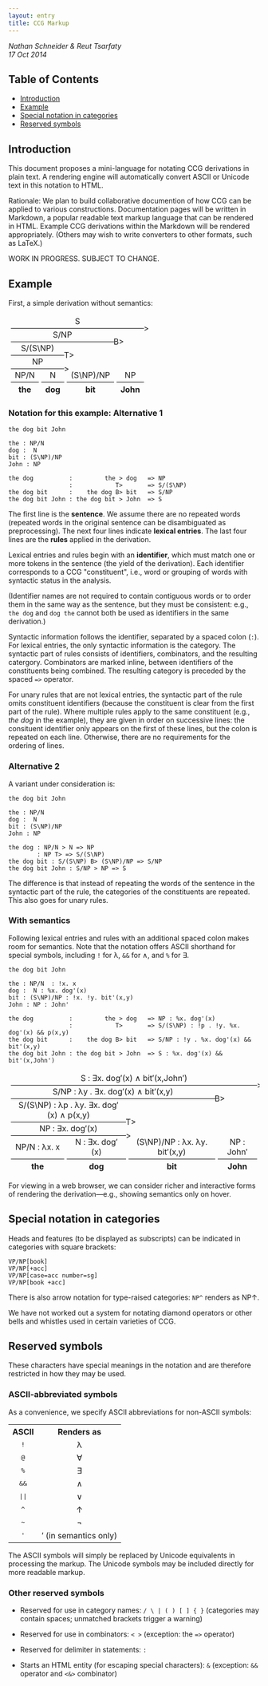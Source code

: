 ```yaml
---
layout: entry
title: CCG Markup
---
```


*Nathan Schneider &amp; Reut Tsarfaty<br/>17 Oct 2014*

## Table of Contents

* [Introduction](#introduction)
* [Example](#example)
* [Special notation in categories](#special-notation-in-categories)
* [Reserved symbols](#reserved-symbols)

## Introduction

This document proposes a mini-language for notating CCG derivations in plain text. 
A rendering engine will automatically convert ASCII or Unicode text in this notation to HTML.

Rationale: We plan to build collaborative documention of how CCG can be applied to various constructions. Documentation pages will be written in Markdown, a popular readable text markup language that can be rendered in HTML. Example CCG derivations within the Markdown will be rendered appropriately. (Others may wish to write converters to other formats, such as LaTeX.)

WORK IN PROGRESS. SUBJECT TO CHANGE.

## Example

First, a simple derivation without semantics:

<table style="text-align: center; border-collapse: separate; border-spacing: 5px 0px;">
<tr><td colspan="4" style="border: none; border-bottom: solid 1px #000; position: relative;">S<span style="position: absolute; bottom: -10px; right: -10px;">&gt;</span></td></tr>
<tr><td colspan="3" style="border: none; border-bottom: solid 1px #000; position: relative;">S/NP<span style="position: absolute; bottom: -10px; right: -20px;">B&gt;</span></td></tr>
<tr><td colspan="2" style="border: none; border-bottom: solid 1px #000; position: relative;">S/(S\NP)<span style="position: absolute; bottom: -10px; right: -20px;">T&gt;</span></td></tr>
<tr><td colspan="2" style="border: none; border-bottom: solid 1px #000; position: relative;">NP<span style="position: absolute; bottom: -10px; right: -10px;">&gt;</span></td></tr>
<tr><td style="border: none; border-bottom: solid 1px #000; position: relative;">NP/N</td><td style="border: none; border-bottom: solid 1px #000;">N</td><td style="border: none; border-bottom: solid 1px #000;">(S\NP)/NP</td><td style="border: none; border-bottom: solid 1px #000;">NP</td></tr>
<tr><th style="border: none;">the</th><th style="border: none;">dog</th><th style="border: none;">bit</th><th style="border: none;">John</th></tr>
</table>

### Notation for this example: Alternative 1

    the dog bit John

    the : NP/N 
    dog :  N
    bit : (S\NP)/NP
    John : NP

    the dog          :         the > dog   => NP
                     :            T>       => S/(S\NP)
    the dog bit      :    the dog B> bit   => S/NP
    the dog bit John : the dog bit > John  => S

The first line is the __sentence__. We assume there are no repeated words (repeated words in the original sentence can be disambiguated as preprocessing). The next four lines indicate __lexical entries__. The last four lines are the __rules__ applied in the derivation.

Lexical entries and rules begin with an __identifier__, which must match one or more tokens in the sentence (the yield of the derivation). Each identifier corresponds to a CCG "constituent", i.e., word or grouping of words with syntactic status in the analysis.

(Identifier names are not required to contain contiguous words or to order them in the same way as the sentence, but they must be consistent: e.g., `the dog` and `dog the` cannot both be used as identifiers in the same derivation.)

Syntactic information follows the identifier, separated by a spaced colon (` : `). For lexical entries, the only syntactic information is the category. The syntactic part of rules consists of identifiers, combinators, and the resulting catergory. Combinators are marked inline, between identifiers of the constituents being combined. The resulting category is preceded by the spaced `=>` operator.

For unary rules that are not lexical entries, the syntactic part of the rule omits constituent identifiers (because the constituent is clear from the first part of the rule). Where multiple rules apply to the same constituent (e.g., _the dog_ in the example), they are given in order on successive lines: the consituent identifier only appears on the first of these lines, but the colon is repeated on each line. Otherwise, there are no requirements for the ordering of lines.

### Alternative 2

A variant under consideration is:

    the dog bit John

    the : NP/N 
    dog :  N 
    bit : (S\NP)/NP
    John : NP

    the dog : NP/N > N => NP 
            : NP T> => S/(S\NP)
    the dog bit : S/(S\NP) B> (S\NP)/NP => S/NP 
    the dog bit John : S/NP > NP => S

The difference is that instead of repeating the words of the sentence in the syntactic part of the rule, the categories of the constituents are repeated. This also goes for unary rules.

### With semantics

Following lexical entries and rules with an additional spaced colon makes room for semantics. Note that the notation offers ASCII shorthand for special symbols, including `!` for λ, `&&` for ∧, and `%` for ∃.

    the dog bit John

    the : NP/N  : !x. x
    dog :  N : %x. dog'(x)
    bit : (S\NP)/NP : !x. !y. bit'(x,y)
    John : NP : John'

    the dog          :         the > dog   => NP : %x. dog'(x)
                     :            T>       => S/(S\NP) : !p . !y. %x. dog'(x) && p(x,y)
    the dog bit      :    the dog B> bit   => S/NP : !y . %x. dog'(x) && bit'(x,y)
    the dog bit John : the dog bit > John  => S : %x. dog'(x) && bit'(x,John') 

<table style="text-align: center; border-collapse: separate; border-spacing: 5px 0px;">
<tr><td colspan="4" style="border: none; border-bottom: solid 1px #000; position: relative;">S : ∃x. dog′(x) ∧ bit′(x,John′)<span style="position: absolute; bottom: -10px; right: -10px;">&gt;</span></td></tr>
<tr><td colspan="3" style="border: none; border-bottom: solid 1px #000; position: relative;">S/NP : λy . ∃x. dog′(x) ∧ bit′(x,y)<span style="position: absolute; bottom: -10px; right: -20px;">B&gt;</span></td></tr>
<tr><td colspan="2" style="border: none; border-bottom: solid 1px #000; position: relative;">S/(S\NP) : λp . λy. ∃x. dog′(x) ∧ p(x,y)<span style="position: absolute; bottom: -10px; right: -20px;">T&gt;</span></td></tr>
<tr><td colspan="2" style="border: none; border-bottom: solid 1px #000; position: relative;">NP : ∃x. dog′(x)<span style="position: absolute; bottom: -10px; right: -10px;">&gt;</span></td></tr>
<tr><td style="border: none; border-bottom: solid 1px #000; position: relative;">NP/N : λx. x</td><td style="border: none; border-bottom: solid 1px #000;">N : ∃x. dog′(x)</td><td style="border: none; border-bottom: solid 1px #000;">(S\NP)/NP : λx. λy. bit′(x,y)</td><td style="border: none; border-bottom: solid 1px #000;">NP : John′</td></tr>
<tr><th style="border: none;">the</th><th style="border: none;">dog</th><th style="border: none;">bit</th><th style="border: none;">John</th></tr>
</table>

For viewing in a web browser, we can consider richer and interactive forms of rendering the derivation—e.g., showing semantics only on hover.

## Special notation in categories

Heads and features (to be displayed as subscripts) can be indicated in categories with square brackets:

    VP/NP[book]
    VP/NP[+acc]
    VP/NP[case=acc number=sg]
    VP/NP[book +acc]

There is also arrow notation for type-raised categories: `NP^` renders as NP↑.

We have not worked out a system for notating diamond operators or other bells and whistles used in certain varieties of CCG.

## Reserved symbols

These characters have special meanings in the notation and are therefore restricted in how they may be used.

### ASCII-abbreviated symbols

As a convenience, we specify ASCII abbreviations for non-ASCII symbols:

<table style="text-align: center;"><tr><th>ASCII</th><th>Renders as</th></tr>
<tr><td style="font-family: monospace;">!</td><td>λ</td></tr>
<tr><td style="font-family: monospace;">@</td><td>∀</td></tr>
<tr><td style="font-family: monospace;">%</td><td>∃</td></tr>
<tr><td style="font-family: monospace;">&amp;&amp;</td><td>∧</td></tr>
<tr><td style="font-family: monospace;">||</td><td>∨</td></tr>
<tr><td style="font-family: monospace;">^</td><td>↑</td></tr>
<tr><td style="font-family: monospace;">~</td><td>¬</td></tr>
<tr><td style="font-family: monospace;">'</td><td>′ (in semantics only)</td></tr>
</table>

The ASCII symbols will simply be replaced by Unicode equivalents in processing the markup. The Unicode symbols may be included directly for more readable markup.

### Other reserved symbols

* Reserved for use in category names: `/ \ | ( ) [ ] { }` (categories may contain spaces; unmatched brackets trigger a warning)

* Reserved for use in combinators: `< >` (exception: the `=>` operator)

* Reserved for delimiter in statements: `:`

* Starts an HTML entity (for escaping special characters): `&` (exception: `&&` operator and `<&>` combinator)

